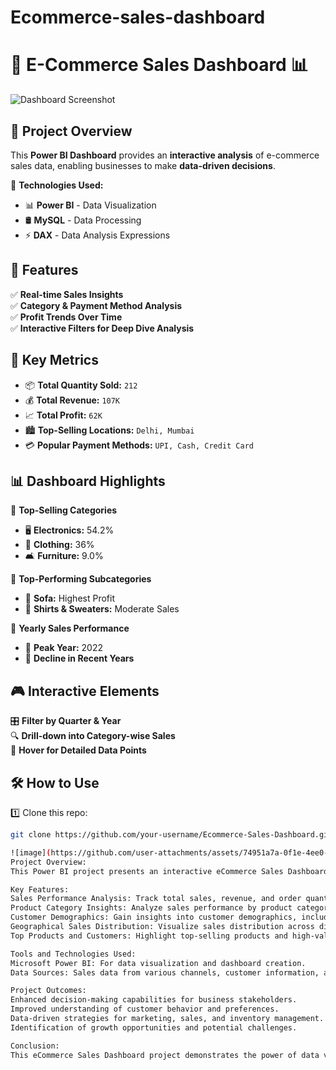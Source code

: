 # Ecommerce-sales-dashboard
# 🛒 E-Commerce Sales Dashboard 📊  

![Dashboard Screenshot](image.png)  

## 🚀 Project Overview  
This **Power BI Dashboard** provides an **interactive analysis** of e-commerce sales data, enabling businesses to make **data-driven decisions**.  

🔹 **Technologies Used:**  
- 📊 **Power BI** - Data Visualization  
- 🛢 **MySQL** - Data Processing  
- ⚡ **DAX** - Data Analysis Expressions  

## 📌 Features  
✅ **Real-time Sales Insights**  
✅ **Category & Payment Method Analysis**  
✅ **Profit Trends Over Time**  
✅ **Interactive Filters for Deep Dive Analysis**  

## 🎯 Key Metrics  
- 📦 **Total Quantity Sold:** `212`  
- 💰 **Total Revenue:** `107K`  
- 📈 **Total Profit:** `62K`  
- 🏙 **Top-Selling Locations:** `Delhi, Mumbai`  
- 💳 **Popular Payment Methods:** `UPI, Cash, Credit Card`  

## 📊 Dashboard Highlights  
📌 **Top-Selling Categories**  
- 🖥 **Electronics:** 54.2%  
- 👕 **Clothing:** 36%  
- 🛋 **Furniture:** 9.0%  

📌 **Top-Performing Subcategories**  
- 🔶 **Sofa:** Highest Profit  
- 👔 **Shirts & Sweaters:** Moderate Sales  

📌 **Yearly Sales Performance**  
- 🚀 **Peak Year:** 2022  
- 🔻 **Decline in Recent Years**  

## 🎮 Interactive Elements  
🎛 **Filter by Quarter & Year**  
🔍 **Drill-down into Category-wise Sales**  
📌 **Hover for Detailed Data Points**  

## 🛠 How to Use  
1️⃣ Clone this repo:  
   ```bash
   git clone https://github.com/your-username/Ecommerce-Sales-Dashboard.git

![image](https://github.com/user-attachments/assets/74951a7a-0f1e-4ee0-b0cc-94fbaaf63b5d)
Project Overview:
This Power BI project presents an interactive eCommerce Sales Dashboard that provides a comprehensive view of key performance indicators (KPIs) and sales metrics for an online retail business. The dashboard is designed to help stakeholders make data-driven decisions and identify trends, opportunities, and areas for improvement.

Key Features:
Sales Performance Analysis: Track total sales, revenue, and order quantity across different time periods (daily, weekly, monthly, quarterly, and yearly).
Product Category Insights: Analyze sales performance by product categories to identify top-performing products and categories that need attention.
Customer Demographics: Gain insights into customer demographics, including age, gender, location, and purchasing behavior.
Geographical Sales Distribution: Visualize sales distribution across different regions and countries to identify high-performing markets.
Top Products and Customers: Highlight top-selling products and high-value customers to inform marketing and sales strategies.

Tools and Technologies Used:
Microsoft Power BI: For data visualization and dashboard creation.
Data Sources: Sales data from various channels, customer information, and product details.

Project Outcomes:
Enhanced decision-making capabilities for business stakeholders.
Improved understanding of customer behavior and preferences.
Data-driven strategies for marketing, sales, and inventory management.
Identification of growth opportunities and potential challenges.

Conclusion:
This eCommerce Sales Dashboard project demonstrates the power of data visualization in understanding and improving business performance. By leveraging Power BI, stakeholders can make informed decisions to drive growth and optimize operations.
